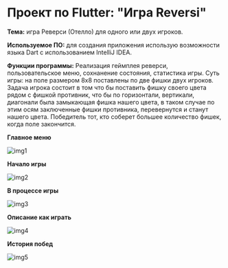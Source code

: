 Проект по Flutter: "Игра Reversi"
==========================================
**Тема:** игра Реверси (Отелло) для одного или двух игроков.

**Используемое ПО:** для создания приложения использую возможности языка Dart с использованием IntelliJ IDEA.

**Функции программы:** Реализация геймплея реверси, пользовательское меню, сохнанение состояния, статистика игры. Суть игры: на поле размером 8x8 поставлены по две фишки двух игроков. Задача игрока состоит в том что бы поставить фишку своего цвета рядом с фишкой противник, что бы по горизонтали, вертикали, диагонали была замыкающая фишка нашего цвета, в таком случае по этим осям заключенные фишки противника, перевернутся и станут нашего цвета. Победитель тот, кто соберет большее количество фишек, когда поле закончится. 

**Главное меню**

![img1](https://github.com/KateSema2000/FlutterGameReversi/blob/master/images/photo_1.jpg)

**Начало игры**

![img2](https://github.com/KateSema2000/FlutterGameReversi/blob/master/images/photo_2.jpg)

**В процессе игры**

![img3](https://github.com/KateSema2000/FlutterGameReversi/blob/master/images/photo_3.jpg)

**Описание как играть**

![img4](https://github.com/KateSema2000/FlutterGameReversi/blob/master/images/photo_4.jpg)

**История побед**

![img5](https://github.com/KateSema2000/FlutterGameReversi/blob/master/images/photo_5.jpg)
